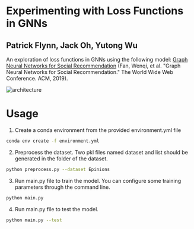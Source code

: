 # Experimenting with Loss Functions in GNNs
## Patrick Flynn, Jack Oh, Yutong Wu
An exploration of loss functions in GNNs using the following model: [Graph Neural Networks for Social Recommendation](https://arxiv.org/pdf/1902.07243.pdf) (Fan, Wenqi, et al. "Graph Neural Networks for Social Recommendation." The World Wide Web Conference. ACM, 2019).

![architecture](assets/graphrec.png)

# Usage

1. Create a conda environment from the provided environment.yml file
```bash
conda env create -f environment.yml
```

2. Preprocess the dataset. Two pkl files named dataset and list should be generated in the folder of the dataset.
```bash
python preprocess.py --dataset Epinions
```

3. Run main.py file to train the model. You can configure some training parameters through the command line. 
```bash
python main.py
```

4. Run main.py file to test the model.
```bash
python main.py --test
```

